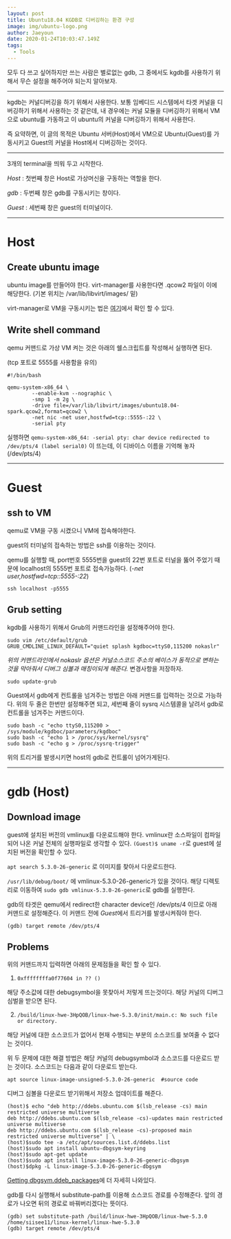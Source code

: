 ```yaml
---
layout: post
title: Ubuntu18.04 KGDB로 디버깅하는 환경 구성
image: img/ubuntu-logo.png
author: Jaeyoun
date: 2020-01-24T10:03:47.149Z
tags: 
  - Tools
---
```


모두 다 쓰고 싶어하지만 쓰는 사람은 별로없는 gdb, 그 중에서도 kgdb를 사용하기 위해서 무슨 설정을 해주어야 되는지 알아보자.

---

kgdb는 커널디버깅을 하기 위해서 사용한다. 보통 임베디드 시스템에서 타겟 커널을 디버깅하기 위해서 사용하는 것 같은데, 내 경우에는 커널 모듈을 디버깅하기 위해서 VM으로 ubuntu를 가동하고 이 ubuntu의 커널을 디버깅하기 위해서 사용한다.

즉 요약하면, 이 글의 목적은 Ubuntu 서버(Host)에서 VM으로 Ubuntu(Guest)를 가동시키고 Guest의 커널을 Host에서 디버깅하는 것이다.

---

3개의 terminal을 띄워 두고 시작한다.

*Host* : 첫번째 창은 Host로 가상머신을 구동하는 역할을 한다. 

*gdb* : 두번째 창은 gdb를 구동시키는 창이다.

*Guest* : 세번째 창은 guest의 터미널이다.

---

# Host

## Create ubuntu image
ubuntu image를 만들어야 한다.
virt-manager를 사용한다면 .qcow2 파일이 이에 해당한다. (기본 위치는 /var/lib/libvirt/images/ 밑)

virt-manager로 VM을 구동시키는 법은 [여기](https://siisee11.github.io/2019-12-29-ubuntu-on-ubuntu/)에서 확인 할 수 있다.

## Write shell command
qemu 커맨드로 가상 VM 켜는 것은 아래의 쉘스크립트를 작성해서 실행하면 된다.

(tcp 포트로 5555를 사용함을 유의)


```
#!/bin/bash

qemu-system-x86_64 \
        --enable-kvm --nographic \
        -smp 1 -m 2g \
        -drive file=/var/lib/libvirt/images/ubuntu18.04-spark.qcow2,format=qcow2 \
        -net nic -net user,hostfwd=tcp::5555-:22 \
        -serial pty 
```

실행하면 ```qemu-system-x86_64: -serial pty: char device redirected to /dev/pts/4 (label serial0)``` 이 뜨는데, 이 디바이스 이름을 기억해 놓자 (/dev/pts/4)

---

# Guest

## ssh to VM
qemu로 VM을 구동 시켰으니 VM에 접속해야한다.

guest의 터미널의 접속하는 방법은 ssh를 이용하는 것이다.

qemu를 실행할 때, port번호 5555번을 guest의 22번 포트로 터널을 뚫어 주었기 때문에 localhost의 5555번 포트로 접속가능하다. (*-net user,hostfwd=tcp::5555-:22*)

```
ssh localhost -p5555
```

## Grub setting

kgdb를 사용하기 위해서 Grub의 커맨드라인을 설정해주어야 한다.
```
sudo vim /etc/default/grub
GRUB_CMDLINE_LINUX_DEFAULT="quiet splash kgdboc=ttyS0,115200 nokaslr"
```
*위의 커맨드라인에서 nokaslr 옵션은 커널소스코드 주소의 베이스가 동적으로 변하는 것을 막아줘서 디버그 심볼과 매칭이되게 해준다.*
변경사항을 저장하자.
```
sudo update-grub
```

Guest에서 gdb에게 컨트롤을 넘겨주는 방법은 아래 커맨드를 입력하는 것으로 가능하다.
위의 두 줄은 한번만 설정해주면 되고, 세번째 줄이 sysrq 시스템콜을 날려서 gdb로 컨트롤을 넘겨주는 커맨드이다.
```
sudo bash -c "echo ttyS0,115200 > /sys/module/kgdboc/parameters/kgdboc"
sudo bash -c "echo 1 > /proc/sys/kernel/sysrq"
sudo bash -c "echo g > /proc/sysrq-trigger"
```

위의 트리거를 발생시키면 host의 gdb로 컨트롤이 넘어가게된다. 

---

# gdb (Host)

## Download image

guest에 설치된 버전의 vmlinux를 다운로드해야 한다. 
vmlinux란 소스파일이 컴파일되어 나온 커널 전체의 실행파일로 생각할 수 있다.
```(Guest)$ uname -r```로 guest에 설치된 버전을 확인할 수 있다.

```apt search 5.3.0-26-generic``` 로 이미지를 찾아서 다운로드한다.

```/usr/lib/debug/boot/``` 에 vmlinux-5.3.0-26-generic가 있을 것이다.
해당 디렉토리로 이동하여 ```sudo gdb vmlinux-5.3.0-26-generic```로 gdb를 실행한다.

gdb의 타겟은 qemu에서 redirect한 character device인 /dev/pts/4 이므로 아래 커맨드로 설정해준다.
이 커맨드 전에 *Guest*에서 트리거를 발생시켜줘야 한다.
```
(gdb) target remote /dev/pts/4
```

## Problems 
위의 커맨드까지 입력하면 아래의 문제점들을 확인 할 수 있다.

1. ```0xffffffffa0f77604 in ?? ()``` 

해당 주소값에 대한 debugsymbol을 못찾아서 저렇게 뜨는것이다.
해당 커널의 디버그 심벌을 받으면 된다.

2. ```/build/linux-hwe-3HpQOB/linux-hwe-5.3.0/init/main.c: No such file or directory.``` 

해당 커널에 대한 소스코드가 없어서 현재 수행되는 부분의 소스코드를 보여줄 수 없다는 것이다.


위 두 문제에 대한 해결 방법은 해당 커널의 debugsymbol과 소스코드를 다운로드 받는 것이다.
소스코드는 다음과 같이 다운로드 받는다.
```
apt source linux-image-unsigned-5.3.0-26-generic  #source code
```

디버그 심볼을 다운로드 받기위해서 저장소 업데이트를 해준다.

```
(host)$ echo "deb http://ddebs.ubuntu.com $(lsb_release -cs) main restricted universe multiverse
deb http://ddebs.ubuntu.com $(lsb_release -cs)-updates main restricted universe multiverse
deb http://ddebs.ubuntu.com $(lsb_release -cs)-proposed main restricted universe multiverse" | \
(host)$sudo tee -a /etc/apt/sources.list.d/ddebs.list
(host)$sudo apt install ubuntu-dbgsym-keyring
(host)$sudo apt-get update
(host)$sudo apt install linux-image-5.3.0-26-generic-dbgsym 
(host)$dpkg -L linux-image-5.3.0-26-generic-dbgsym
```

[Getting dbgsym.ddeb_packages](https://wiki.ubuntu.com/Debug%20Symbol%20Packages#Getting_-dbgsym.ddeb_packages)에 더 자세히 나와있다.

gdb를 다시 실행해서 substitute-path를 이용해 소스코드 경로를 수정해준다. 앞의 경로가 나오면 뒤의 경로로 바꿔버리겠다는 뜻이다.
```
(gdb) set substitute-path /build/linux-hwe-3HpQOB/linux-hwe-5.3.0 /home/siisee11/linux-kernel/linux-hwe-5.3.0
(gdb) target remote /dev/pts/4
```

